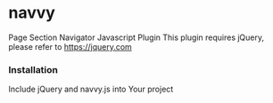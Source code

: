 # navvy
Page Section Navigator Javascript Plugin
This plugin requires jQuery, please refer to https://jquery.com

<h3>Installation</h3>
<p>Include jQuery and navvy.js into Your project</p>
<code>
  <script src="https://code.jquery.com/jquery-3.6.0.js" integrity="sha256-H+K7U5CnXl1h5ywQfKtSj8PCmoN9aaq30gDh27Xc0jk=" crossorigin="anonymous"></script>
  <script src='navvy.js'></script>
</code>
